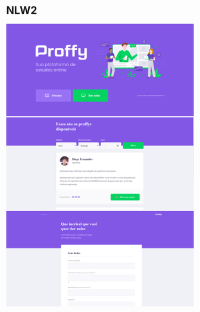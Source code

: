 # NLW2

<img src="https://github.com/ItamarJoire/2NLW/blob/master/Proffy-1.PNG">

<img src="https://github.com/ItamarJoire/2NLW/blob/master/Proffy-2.PNG">

<img src="https://github.com/ItamarJoire/2NLW/blob/master/Proffy-3.PNG">
